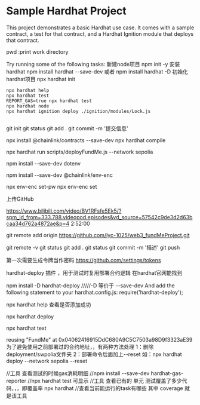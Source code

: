 # Sample Hardhat Project

This project demonstrates a basic Hardhat use case. It comes with a sample contract, a test for that contract, and a Hardhat Ignition module that deploys that contract.


pwd  :print work directory

Try running some of the following tasks:
新建node项目  npm init -y
安装hardhat  npm install hardhat --save-dev  或者 npm install hardhat -D
初始化hardhat项目  npx hardhat init

```shell
npx hardhat help
npx hardhat test
REPORT_GAS=true npx hardhat test
npx hardhat node
npx hardhat ignition deploy ./ignition/modules/Lock.js


```
git init
git status
git add .
git commit -m '提交信息'




npx install @chainlink/contracts --save-dev
npx hardhat compile

npx hardhat run scripts/deployFundMe.js --network sepolia

npm install --save-dev dotenv

npm install --save-dev @chainlink/env-enc

npx env-enc set-pw
npx env-enc set 



上传GitHub  

https://www.bilibili.com/video/BV1RFsfe5Ek5/?spm_id_from=333.788.videopod.episodes&vd_source=57542c9de3d2d63bcaa34d762a4872ae&p=4  2:52:00


git remote add origin https://github.com/lyc-1025/web3_fundMeProject.git

git remote -v 
git status
git add .
git status
git commit -m '描述'
git push

第一次需要生成令牌当作密码   https://github.com/settings/tokens



hardhat-deploy 插件 ，用于测试时复用部署合约逻辑  在hardhat官网能找到

npm install -D hardhat-deploy  /////-D  等价于 --save-dev
And add the following statement to your hardhat.config.js:
require('hardhat-deploy');

npx hardhat help  查看是否添加成功

npx hardhat deploy

npx hardhat text


reusing "FundMe" at 0x04062416915DdC680A9C5C7503a98D9f3323aE39   
为了避免使用之前部署过的合约地址，，有两种方法处理
1：删除deployment/swpolia文件夹
2：部署命令后面加上--reset  如：npx hardhat deploy --network sepolia --reset  


//工具   查看测试的时候gas消耗明细
//npm install --save-dev hardhat-gas-reporter
//npx hardhat test 可显示
//工具 查看已有的  单元  测试覆盖了多少代码，，，即覆盖率
npx hardhat  //查看当前能运行的task有哪些
其中 coverage 就是该工具

